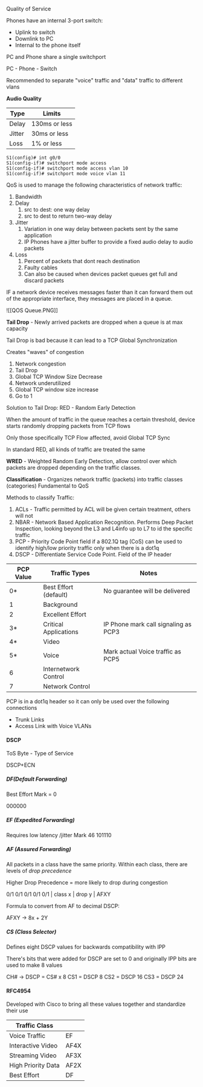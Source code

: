 
Quality of Service

Phones have an internal 3-port switch:
- Uplink to switch
- Downlink to PC
- Internal to the phone itself

PC and Phone share a single switchport

PC - Phone - Switch

Recommended to separate "voice" traffic and "data" traffic to different vlans

**Audio Quality**


| Type   | Limits        |
| ------ | ------------- |
| Delay  | 130ms or less |
| Jitter | 30ms or less  |
| Loss   | 1% or less    |
```
S1(config)# int g0/0
S1(config-if)# switchport mode access
S1(config-if)# switchport mode access vlan 10
S1(config-if)# switchport mode voice vlan 11
```

QoS is used to manage the following characteristics of network traffic:
1. Bandwidth
2. Delay
	1. src to dest: one way delay
	2. src to dest to return two-way delay
3. Jitter
	1. Variation in one way delay between packets sent by the same application
	2. IP Phones have a jitter buffer to provide a fixed audio delay to audio packets
4. Loss
	1. Percent of packets that dont reach destination
	2. Faulty cables
	3. Can also be caused when devices packet queues get full and discard packets

IF a network device receives messages faster than it can forward them out of the appropriate interface, they messages are placed in a queue.   

![[QOS Queue.PNG]]

**Tail Drop** - Newly arrived packets are dropped when a queue is at max capacity

Tail Drop is bad because it can lead to a TCP Global Synchronization

Creates "waves" of congestion

1. Network congestion 
2. Tail Drop
3. Global TCP Window Size Decrease
4. Network underutilized
5. Global TCP window size increase
6. Go to 1

Solution to Tail Drop: RED - Random Early Detection

When the amount of traffic in the queue reaches a certain threshold, device starts randomly dropping packets from TCP flows

Only those specifically TCP Flow affected, avoid Global TCP Sync

In standard RED, all kinds of traffic are treated the same

**WRED**  - Weighted Random Early Detection, allow control over which packets are dropped depending on the traffic classes.

**Classification** - Organizes network traffic (packets) into traffic classes (categories)
	Fundamental to QoS

Methods to classify Traffic:
1. ACLs - Traffic permitted by ACL will be given certain treatment, others will not
2. NBAR - Network Based Application Recognition.  Performs Deep Packet Inspection, looking beyond the L3 and L4info up to L7 to id the specific traffic
3. PCP - Priority Code Point field if a 802.1Q tag (CoS) can be used to identify high/low priority traffic only when there is a dot1q
4. DSCP - Differentiate Service Code Point.  Field of the IP header


| PCP Value | Traffic Types         | Notes                                |
| --------- | --------------------- | ------------------------------------ |
| 0*        | Best Effort (default) | No guarantee will be delivered       |
| 1         | Background            |                                      |
| 2         | Excellent Effort      |                                      |
| 3*        | Critical Applications | IP Phone mark call signaling as PCP3 |
| 4*        | Video                 |                                      |
| 5*        | Voice                 | Mark actual Voice traffic as PCP5    |
| 6         | Internetwork Control  |                                      |
| 7         | Network Control       |                                      |


PCP is in a dot1q header so it can only be used over the following connections
- Trunk Links
- Access Link with Voice VLANs

#### DSCP

ToS Byte - Type of Service

DSCP+ECN

##### DF(Default Forwarding)
Best Effort
Mark = 0

000000

##### EF (Expedited Forwarding)
Requires low latency /jitter
Mark 46
101110

##### AF (Assured Forwarding)
All packets in a class have the same priority.  Within each class, there are levels of *drop precedence*

Higher Drop Precedence = more likely to drop during congestion

 0/1 0/1 0/1 0/1 0/1
| class x       | drop y |
AFXY

Formula to convert from AF to decimal DSCP:

AFXY -> 8x + 2Y

##### CS (Class Selector)

Defines eight DSCP values for backwards compatibility with IPP

There's bits that were added for DSCP are set to 0 and originally IPP bits are used to make 8 values

CH# -> DSCP = CS# x 8
CS1 = DSCP 8
CS2 = DSCP 16
CS3 = DSCP 24

#### RFC4954

Developed with Cisco to bring all these values together and standardize their use


| Traffic Class      |      |
| ------------------ | ---- |
| Voice Traffic      | EF   |
| Interactive Video  | AF4X |
| Streaming Video    | AF3X |
| High Priority Data | AF2X |
| Best Effort        | DF   |
